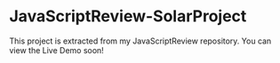 ﻿# JavaScriptReview-SolarProject

This project is extracted from my JavaScriptReview repository.
You can view the Live Demo soon!
